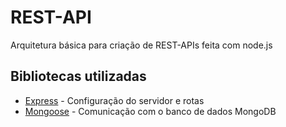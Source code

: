 # REST-API

Arquitetura básica para criação de REST-APIs feita com node.js

## Bibliotecas utilizadas

 - [Express](https://expressjs.com/pt-br/) - Configuração do servidor e rotas
 - [Mongoose](https://mongoosejs.com/) - Comunicação com o banco de dados MongoDB


